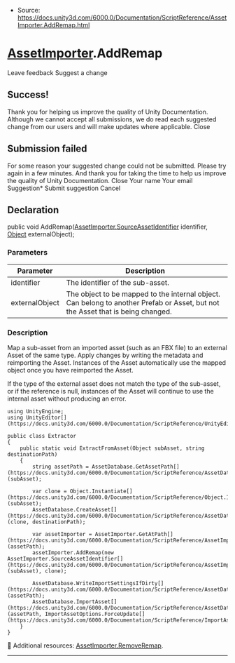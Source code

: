 * Source: https://docs.unity3d.com/6000.0/Documentation/ScriptReference/AssetImporter.AddRemap.html

#  [AssetImporter](https://docs.unity3d.com/6000.0/Documentation/ScriptReference/AssetImporter.html).AddRemap
Leave feedback
Suggest a change
## Success!
Thank you for helping us improve the quality of Unity Documentation. Although we cannot accept all submissions, we do read each suggested change from our users and will make updates where applicable.
Close
## Submission failed
For some reason your suggested change could not be submitted. Please <a>try again</a> in a few minutes. And thank you for taking the time to help us improve the quality of Unity Documentation.
Close
Your name Your email Suggestion* Submit suggestion
Cancel
## Declaration
public void AddRemap([AssetImporter.SourceAssetIdentifier](https://docs.unity3d.com/6000.0/Documentation/ScriptReference/AssetImporter.SourceAssetIdentifier.html) identifier, [Object](https://docs.unity3d.com/6000.0/Documentation/ScriptReference/Object.html) externalObject); 
### Parameters
Parameter | Description  
---|---  
identifier | The identifier of the sub-asset.  
externalObject | The object to be mapped to the internal object. Can belong to another Prefab or Asset, but not the Asset that is being changed.  
### Description
Map a sub-asset from an imported asset (such as an FBX file) to an external Asset of the same type.
Apply changes by writing the metadata and reimporting the Asset. Instances of the Asset automatically use the mapped object once you have reimported the Asset.  
  
If the type of the external asset does not match the type of the sub-asset, or if the reference is null, instances of the Asset will continue to use the internal asset without producing an error.
```
using UnityEngine;
using UnityEditor[](https://docs.unity3d.com/6000.0/Documentation/ScriptReference/UnityEditor.html);  
  
public class Extractor
{
    public static void ExtractFromAsset(Object subAsset, string destinationPath)
    {
        string assetPath = AssetDatabase.GetAssetPath[](https://docs.unity3d.com/6000.0/Documentation/ScriptReference/AssetDatabase.GetAssetPath.html)(subAsset);  
  
        var clone = Object.Instantiate[](https://docs.unity3d.com/6000.0/Documentation/ScriptReference/Object.Instantiate.html)(subAsset);
        AssetDatabase.CreateAsset[](https://docs.unity3d.com/6000.0/Documentation/ScriptReference/AssetDatabase.CreateAsset.html)(clone, destinationPath);  
  
        var assetImporter = AssetImporter.GetAtPath[](https://docs.unity3d.com/6000.0/Documentation/ScriptReference/AssetImporter.GetAtPath.html)(assetPath);
        assetImporter.AddRemap(new AssetImporter.SourceAssetIdentifier[](https://docs.unity3d.com/6000.0/Documentation/ScriptReference/AssetImporter.SourceAssetIdentifier.html)(subAsset), clone);  
  
        AssetDatabase.WriteImportSettingsIfDirty[](https://docs.unity3d.com/6000.0/Documentation/ScriptReference/AssetDatabase.WriteImportSettingsIfDirty.html)(assetPath);
        AssetDatabase.ImportAsset[](https://docs.unity3d.com/6000.0/Documentation/ScriptReference/AssetDatabase.ImportAsset.html)(assetPath, ImportAssetOptions.ForceUpdate[](https://docs.unity3d.com/6000.0/Documentation/ScriptReference/ImportAssetOptions.ForceUpdate.html));
    }
}

```

Additional resources: [AssetImporter.RemoveRemap](https://docs.unity3d.com/6000.0/Documentation/ScriptReference/AssetImporter.RemoveRemap.html).
* * *
